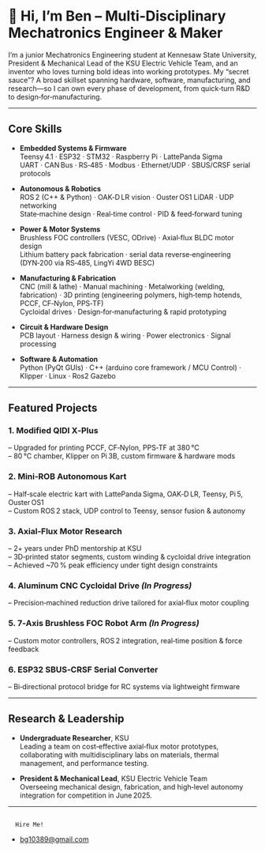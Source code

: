 # 👋 Hi, I’m Ben – Multi‑Disciplinary Mechatronics Engineer & Maker

I’m a junior Mechatronics Engineering student at Kennesaw State University, President & Mechanical Lead of the KSU Electric Vehicle Team, and an inventor who loves turning bold ideas into working prototypes. My “secret sauce”? A broad skillset spanning hardware, software, manufacturing, and research—so I can own every phase of development, from quick‑turn R&D to design‑for‑manufacturing.

---

##  Core Skills

- **Embedded Systems & Firmware**  
  Teensy 4.1 · ESP32 · STM32 · Raspberry Pi · LattePanda Sigma  
  UART · CAN Bus · RS‑485 · Modbus · Ethernet/UDP · SBUS/CRSF serial protocols

- **Autonomous & Robotics**  
  ROS 2 (C++ & Python) · OAK‑D LR vision · Ouster OS1 LiDAR · UDP networking  
  State‑machine design · Real‑time control · PID & feed‑forward tuning

- **Power & Motor Systems**  
  Brushless FOC controllers (VESC, ODrive) · Axial‑flux BLDC motor design  
  Lithium battery pack fabrication · serial data reverse‑engineering (DYN‑200 via RS‑485, LingYi 4WD BESC)

- **Manufacturing & Fabrication**  
  CNC (mill & lathe) · Manual machining · Metalworking (welding, fabrication) · 3D printing (engineering polymers, high‑temp hotends, PCCF, CF‑Nylon, PPS‑TF)  
  Cycloidal drives · Design‑for‑manufacturing & rapid prototyping

- **Circuit & Hardware Design**  
  PCB layout · Harness design & wiring · Power electronics · Signal processing 

- **Software & Automation**  
  Python (PyQt GUIs) · C++ (arduino core framework / MCU Control) · Klipper · Linux · Ros2 Gazebo

---

##  Featured Projects

### 1. **Modified QIDI X‑Plus**  
– Upgraded for printing PCCF, CF‑Nylon, PPS‑TF at 380 °C  
– 80 °C chamber, Klipper on Pi 3B, custom firmware & hardware mods

### 2. **Mini‑ROB Autonomous Kart**  
– Half‑scale electric kart with LattePanda Sigma, OAK‑D LR, Teensy, Pi 5, Ouster OS1  
– Custom ROS 2 stack, UDP control to Teensy, sensor fusion & autonomy

### 3. **Axial‑Flux Motor Research**  
– 2+ years under PhD mentorship at KSU  
– 3D‑printed stator segments, custom winding & cycloidal drive integration  
– Achieved ~70 % peak efficiency under tight design constraints

### 4. **Aluminum CNC Cycloidal Drive** *(In Progress)*  
– Precision‑machined reduction drive tailored for axial‑flux motor coupling

### 5. **7‑Axis Brushless FOC Robot Arm** *(In Progress)*  
– Custom motor controllers, ROS 2 integration, real‑time position & force feedback

### 6. **ESP32 SBUS‑CRSF Serial Converter**  
– Bi‑directional protocol bridge for RC systems via lightweight firmware

---

##  Research & Leadership

- **Undergraduate Researcher**, KSU  
  Leading a team on cost‑effective axial‑flux motor prototypes, collaborating with multidisciplinary labs on materials, thermal management, and performance testing.

- **President & Mechanical Lead**, KSU Electric Vehicle Team  
  Overseeing mechanical design, fabrication, and high‑level autonomy integration for competition in June 2025.


---

## 
      Hire Me! 
- bg10389@gmail.com


